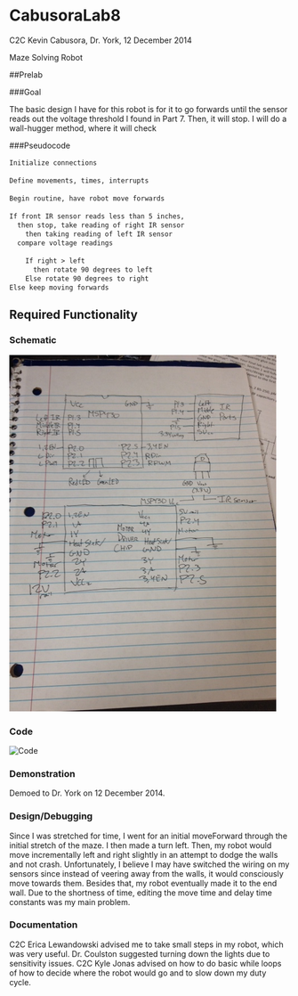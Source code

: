 CabusoraLab8
============
C2C Kevin Cabusora, Dr. York, 12 December 2014

Maze Solving Robot

##Prelab

###Goal

The basic design I have for this robot is for it to go forwards until the sensor reads out the voltage threshold I found in Part 7.  Then, it will stop.  I will do a wall-hugger method, where it will check

###Pseudocode
```
Initialize connections

Define movements, times, interrupts

Begin routine, have robot move forwards

If front IR sensor reads less than 5 inches,
  then stop, take reading of right IR sensor
    then taking reading of left IR sensor
  compare voltage readings
    
    If right > left 
      then rotate 90 degrees to left
    Else rotate 90 degrees to right
Else keep moving forwards
```

## Required Functionality

### Schematic
![Schematic](https://github.com/KevinCabusora/CabusoraLab8/blob/master/Rough%20Schematic.JPG)

### Code
![Code](https://github.com/KevinCabusora/CabusoraLab8/blob/master/RequiredFunctionality)

### Demonstration
Demoed to Dr. York on 12 December 2014.

### Design/Debugging
Since I was stretched for time, I went for an initial moveForward through the initial stretch of the maze.  I then made a turn left.  Then, my robot would move incrementally left and right slightly in an attempt to dodge the walls and not crash.  Unfortunately, I believe I may have switched the wiring on my sensors since instead of veering away from the walls, it would consciously move towards them.  Besides that, my robot eventually made it to the end wall.  Due to the shortness of time, editing the move time and delay time constants was my main problem.

### Documentation
C2C Erica Lewandowski advised me to take small steps in my robot, which was very useful.  Dr. Coulston suggested turning down the lights due to sensitivity issues.  C2C Kyle Jonas advised on how to do basic while loops of how to decide where the robot would go and to slow down my duty cycle.
